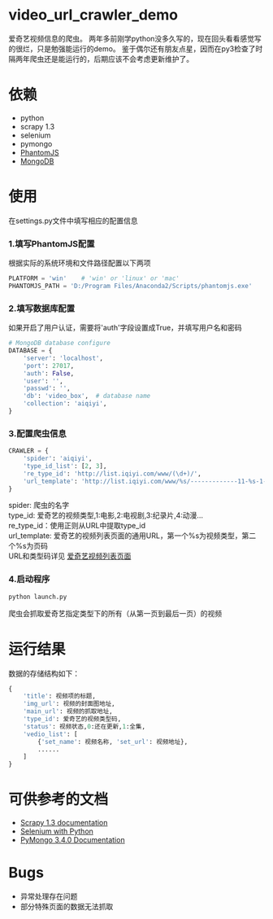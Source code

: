 # video_url_crawler_demo
爱奇艺视频信息的爬虫。
两年多前刚学python没多久写的，现在回头看看感觉写的很烂，只是勉强能运行的demo。
鉴于偶尔还有朋友点星，因而在py3检查了时隔两年爬虫还是能运行的，后期应该不会考虑更新维护了。

# 依赖
- python
- scrapy 1.3
- selenium
- pymongo
- [PhantomJS](http://phantomjs.org/download.html)
- [MongoDB](https://www.mongodb.com/download-center)

# 使用
在settings.py文件中填写相应的配置信息
### 1.填写PhantomJS配置
根据实际的系统环境和文件路径配置以下两项
```python
PLATFORM = 'win'	# 'win' or 'linux' or 'mac'
PHANTOMJS_PATH = 'D:/Program Files/Anaconda2/Scripts/phantomjs.exe'
```
### 2.填写数据库配置
如果开启了用户认证，需要将'auth'字段设置成True，并填写用户名和密码
```python
# MongoDB database configure
DATABASE = {
	'server': 'localhost',
	'port': 27017,
	'auth': False,
	'user': '',
	'passwd': '',
	'db': 'video_box',	# database name
	'collection': 'aiqiyi',
}
```
### 3.配置爬虫信息
```python
CRAWLER = {
	'spider': 'aiqiyi',
	'type_id_list': [2, 3],
	're_type_id': 'http://list.iqiyi.com/www/(\d+)/',
	'url_template': 'http://list.iqiyi.com/www/%s/-------------11-%s-1-iqiyi--.html'
}
```
spider: 爬虫的名字  
type_id: 爱奇艺的视频类型,1:电影,2:电视剧,3:纪录片,4:动漫...  
re_type_id：使用正则从URL中提取type_id  
url_template: 爱奇艺的视频列表页面的通用URL，第一个%s为视频类型，第二个%s为页码  
URL和类型码详见 [爱奇艺视频列表页面](http://list.iqiyi.com/www/2/-------------11-1-1-iqiyi--.html)
### 4.启动程序
```python
python launch.py
```
爬虫会抓取爱奇艺指定类型下的所有（从第一页到最后一页）的视频

# 运行结果
数据的存储结构如下：
```python
{
	'title': 视频项的标题,
	'img_url': 视频的封面图地址,
	'main_url': 视频的抓取地址,
	'type_id': 爱奇艺的视频类型码,
	'status': 视频状态,0:还在更新,1:全集,
	'vedio_list': [
		{'set_name': 视频名称, 'set_url': 视频地址},
		......
	]
}
```

# 可供参考的文档
- [Scrapy 1.3 documentation](https://doc.scrapy.org/en/1.3/index.html)
- [Selenium with Python](http://selenium-python.readthedocs.io/)
- [PyMongo 3.4.0 Documentation](http://api.mongodb.com/python/current/)

# Bugs
- 异常处理存在问题
- 部分特殊页面的数据无法抓取